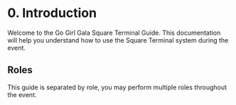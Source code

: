 # 0. Introduction

Welcome to the Go Girl Gala Square Terminal Guide. This documentation will help you understand how to use the Square Terminal system during the event.

## Roles

This guide is separated by role, you may perform multiple roles throughout the event.



